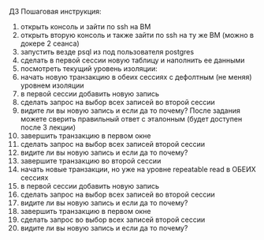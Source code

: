 ДЗ Пошаговая инструкция:
1. открыть консоль и зайти по ssh на ВМ
2. открыть вторую консоль и также зайти по ssh на ту же ВМ (можно в докере 2 сеанса)
3. запустить везде psql из под пользователя postgres
4. сделать в первой сессии новую таблицу и наполнить ее данными
5. посмотреть текущий уровень изоляции:
6. начать новую транзакцию в обеих сессиях с дефолтным (не меняя) уровнем изоляции
7. в первой сессии добавить новую запись
8. сделать запрос на выбор всех записей во второй сессии
9. видите ли вы новую запись и если да то почему? После задания можете сверить правильный ответ с эталонным (будет доступен после 3 лекции)
10. завершить транзакцию в первом окне
11. сделать запрос на выбор всех записей второй сессии
12. видите ли вы новую запись и если да то почему?
13. завершите транзакцию во второй сессии
14. начать новые транзакции, но уже на уровне repeatable read в ОБЕИХ сессиях
15. в первой сессии добавить новую запись
16. сделать запрос на выбор всех записей во второй сессии
17. видите ли вы новую запись и если да то почему?
18. завершить транзакцию в первом окне
19. сделать запрос во выбор всех записей второй сессии
20. видите ли вы новую запись и если да то почему?